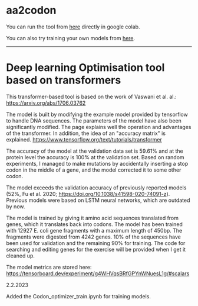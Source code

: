 # aa2codon

You can run the tool from <a href="https://github.com/pyypyyy/aa2codon/blob/main/aa2codon_optimize.ipynb">here</a> directly in google colab.


You can also try training your own models from <a href="https://github.com/pyypyyy/aa2codon/blob/main/Codon_optimizer_train.ipynb">here</a>.



*********************************************************************


# Deep learning Optimisation tool based on transformers


This transformer-based tool is based on the work of Vaswani et al. al.: https://arxiv.org/abs/1706.03762

The model is built by modifying the example model provided by tensorflow to handle DNA sequences. The parameters of the model have also been significantly modified. The page explains well the operation and advantages of the transformer. In addition, the idea of an "accuracy matrix" is explained. https://www.tensorflow.org/text/tutorials/transformer

The accuracy of the model at the validation data set is 59.61% and at the protein level the accuracy is 100% at the validation set. Based on random experiments, I managed to make mutations by accidentally inserting a stop codon in the middle of a gene, and the model corrected it to some other codon.

The model exceeds the validation accuracy of previously reported models (52%, Fu et al. 2020; https://doi.org/10.1038/s41598-020-74091-z). Previous models were based on LSTM neural networks, which are outdated by now.

The model is trained by giving it amino acid sequences translated from genes, which it translates back into codons. The model has been trained with 12927 E. coli gene fragments with a maximum length of 450bp. The fragments were digested from 4242 genes. 10% of the sequences have been used for validation and the remaining 90% for training. The code for searching and editing genes for the exercise will be provided when I get it cleaned up.

The model metrics are stored here: https://tensorboard.dev/experiment/g4WHVqsBRfGPYnWNuesL1g/#scalars

2.2.2023

Added the Codon_optimizer_train.ipynb for training models.
